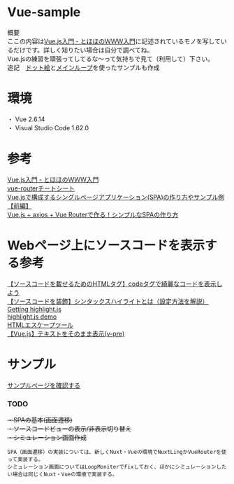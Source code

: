 # Vue-sample
  
概要  
ここの内容は[Vue.js入門 - とほほのＷＷＷ入門](https://www.tohoho-web.com/ex/vuejs.html)に記述されているモノを写しているだけです。詳しく知りたい場合は自分で調べてね。  
Vue.jsの練習を頑張ってしてるな～って気持ちで見て（利用して）下さい。  
追記　[ドット絵](https://hasegawatakatune.github.io/vue-sample/)と[メインループ](https://hasegawatakatune.github.io/vue-sample/Contents/Options/LoopMoniter.html)を使ったサンプルも作成

# 環境  
・ Vue 2.6.14  
・ Visual Studio Code 1.62.0  
  
# 参考  
[Vue.js入門 - とほほのＷＷＷ入門](https://www.tohoho-web.com/ex/vuejs.html)  
[vue-routerチートシート](https://qiita.com/morrr/items/873ea25a806167c8d426)  
[Vue.jsで構成するシングルページアプリケーション(SPA)の作り方やサンプル例【前編】](https://www.geekfeed.co.jp/geekblog/vue-spa-chap1/)  
[Vue.js + axios + Vue Routerで作る！シンプルなSPAの作り方](https://public-constructor.com/how-to-create-spa-with-vue/)  
  
# Webページ上にソースコードを表示する参考  
[【ソースコードを載せるためのHTMLタグ】codeタグで綺麗なコードを表示しよう](https://ksonoda.com/code-tag-html/)  
[【ソースコードを装飾】シンタックスハイライトとは（設定方法を解説）](https://ksonoda.com/syntaxhighlight-hightlight-js/)  
[Getting highlight.js](https://highlightjs.org/download/)  
[highlight.js demo](https://highlightjs.org/static/demo/)  
[HTMLエスケープツール](https://webtools.dounokouno.com/htmlescape/index.html)  
[【Vue.js】テキストをそのまま表示(v-pre)](https://algorithm.joho.info/programming/javascript/vue-js-v-pre/)  
  
# サンプル  
[サンプルページを確認する](https://hasegawatakatune.github.io/vue-sample/)  
  
  
### TODO  
~~・SPAの基本(画面遷移)~~  
~~・ソースコードビューの表示/非表示切り替え~~  
~~・シミュレーション画面作成~~  
``` 
SPA（画面遷移）の実装については、新しくNuxt・Vueの環境でNuxtLingかVueRouterを使って実装する。  
シミュレーション画面についてはLoopMoniterでFixしておく、ほかにシミュレーションしたい場合は同じくNuxt・Vueの環境で実装する。
```  
  
